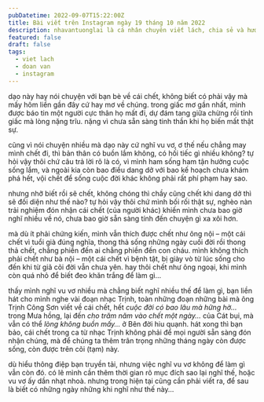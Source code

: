 ```yaml
---
pubDatetime: 2022-09-07T15:22:00Z
title: Bài viết trên Instagram ngày 19 tháng 10 năm 2022
description: nhavantuonglai là cá nhân chuyên viết lách, chia sẻ và hướng dẫn mọi người thuần thục hơn khi thực hành viết lách mỗi ngày qua những bài chia sẻ ngắn trên Instagram chính thức.
featured: false
draft: false
tags:
  - viet lach
  - doan van
  - instagram
---
```


dạo này hay nói chuyện với bạn bè về cái chết, không biết có phải vậy mà mấy hôm liền gần đây cứ hay mơ về chúng. trong giấc mơ gần nhất, mình được báo tin một người cực thân họ mất đi, dự đám tang giữa chừng rồi tỉnh giấc mà lòng nặng trĩu. nặng vì chưa sẵn sàng tinh thần khi họ biến mất thật sự.

cũng vì nói chuyện nhiều mà dạo này cứ nghĩ vu vơ, ơ thế nếu chẳng may mình chết đi, thì bản thân có buồn lắm không, có hối tiếc gì nhiều không? tự hỏi vậy thôi chứ câu trả lời rõ là có, vì mình ham sống ham tận hưởng cuộc sống lắm, và ngoài kia còn bao điều dang dở với bao kế hoạch chưa khám phá hết, vội chết để sống cuộc đời khác không phải rất phí phạm hay sao.

nhưng nhỡ biết rồi sẽ chết, không chóng thì chầy cũng chết khi dang dở thì sẽ đối diện như thế nào? tự hỏi vậy thôi chứ mình bối rối thật sự, nghèo nàn trải nghiệm đón nhận cái chết (của người khác) khiến mình chưa bao giờ nghĩ nhiều về nó, chưa bao giờ sẵn sàng tính đến chuyện gì xa xôi hơn.

mà dù ít phải chứng kiến, mình vẫn thích được chết như ông nội – một cái chết vì tuổi già đúng nghĩa, thong thả sống những ngày cuối đời rồi thong thả chết, chẳng phiền đến ai chẳng phiền đến con cháu. mình không thích phải chết như bà nội – một cái chết vì bệnh tật, bị giày vò từ lúc sống cho đến khi từ giã cõi đời vẫn chưa yên. hay thôi chết như ông ngoại, khi mình còn quá nhỏ để biết đeo khăn trắng để làm gì…

thấy mình nghĩ vu vơ nhiều mà chẳng biết nghĩ nhiều thế để làm gì, bạn liền hát cho mình nghe vài đoạn nhạc Trịnh, toàn những đoạn những bài mà ông Trịnh Công Sơn viết về cái chết, hết _cuộc đời có bao lâu mà hững hờ…_ trong Mưa hồng, lại đến _cho trăm năm vào chết một ngày…_ của Cát bụi, mà vẫn có thể _lòng không buồn mấy…_ ở Bên đời hiu quạnh. hát xong thì bạn bảo, cái chết trong ca từ nhạc Trịnh không phải để mọi người sẵn sàng đón nhận chúng, mà để chúng ta thêm trân trọng những tháng ngày còn được sống, còn được trên cõi (tạm) này.

dù hiểu thông điệp bạn truyền tải, nhưng việc nghĩ vu vơ không để làm gì vẫn còn đó. có lẽ mình cần thêm thời gian rõ mục đích sao lại nghĩ thế, hoặc vu vơ ấy dần nhạt nhoà. nhưng trong hiện tại cũng cần phải viết ra, để sau là biết có những ngày những khi nghĩ như thế này…
